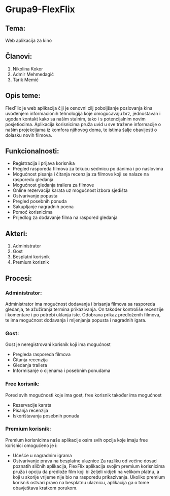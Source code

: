 # Grupa9-FlexFlix


## Tema:
Web aplikacija za kino 

## Članovi:
1. Nikolina Kokor
2. Admir Mehmedagić
3. Tarik Memić

## Opis teme:
FlexFlix je web aplikacija čiji je osnovni cilj poboljšanje poslovanja kina uvođenjem 
informacionih tehnologija koje omogućavaju brz, jednostavan i ugodan kontakt kako sa našim stalnim, 
tako i s potencijalnim novim posjetiocima. Aplikacija korisnicima pruža uvid u sve tražene
informacije o našim projekcijama iz komfora njihovog doma, te istima šalje obavijesti o dolasku novih filmova.


## Funkcionalnosti:
- Registracija i prijava korisnika
- Pregled rasporeda filmova za tekuću sedmicu po danima i po naslovima
- Mogućnost pisanja i čitanja recenzija za filmove koji se nalaze na rasporedu gledanja
- Mogućnost gledanja trailera za filmove
- Online rezervacija karata uz mogućnost izbora sjedišta
- Ostvarivanje popusta
- Pregled posebnih ponuda
- Sakupljanje nagradnih poena
- Pomoć korisnicima
- Prijedlog za dodavanje filma na raspored gledanja 

## Akteri:
1. Administrator
2. Gost
3. Besplatni korisnik
4. Premium korisnik


## Procesi:
### Administrator:
Administrator ima mogućnost dodavanja i brisanja filmova sa rasporeda gledanja, te ažužiranja
termina prikazivanja. On također kontroliše recenzije i komentare i po potrebi uklanja iste. 
Odobrava prikaz predloženih filmova, te ima mogućnost dodavanja i mijenjanja popusta i nagradnih igara.

### Gost:
Gost je neregistrovani korisnik koji ima mogućnost
- Pregleda rasporeda filmova
- Čitanja recenzija
- Gledanja trailera
- Informisanje o cijenama i posebnim ponudama

### Free korisnik:
Pored svih mogućnosti koje ima gost, free korisnik također ima mogućnost
- Rezervacije karata
- Pisanja recenzija
- Iskorištavanja posebnih ponuda

### Premium korisnik:
Premium korisnicima naše aplikacije osim svih opcija koje imaju free korisnici omogućeno je i:
- Učešće u nagradnim igrama
- Ostvarivanje prava na besplatne ulaznice
Za razliku od većine dosad poznatih sličnih aplikacija, FlexFlix 
aplikacija svojim premium korisnicima pruža i opciju da predlože film koji bi željeli
vidjeti na velikom platnu, a koji u skorije vrijeme nije bio na rasporedu prikazivanja. 
Ukoliko premium korisnik ostvari pravo na besplatnu ulaznicu, aplikacija ga o tome obavještava kratkom porukom.
